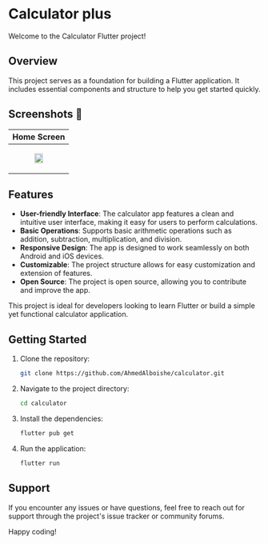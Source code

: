 # Calculator plus

Welcome to the Calculator Flutter project!

## Overview

This project serves as a foundation for building a Flutter application. It includes essential components and structure to help you get started quickly.

## Screenshots 📱

| Home Screen|
|----------------------|
|<p align="center">  <img src="https://github.com/user-attachments/assets/954d9985-3742-43ce-8fa2-87fdfe652577" width="40%" height="40%" align=”middle”></p> | 


## Features

- **User-friendly Interface**: The calculator app features a clean and intuitive user interface, making it easy for users to perform calculations.
- **Basic Operations**: Supports basic arithmetic operations such as addition, subtraction, multiplication, and division.
- **Responsive Design**: The app is designed to work seamlessly on both Android and iOS devices.
- **Customizable**: The project structure allows for easy customization and extension of features.
- **Open Source**: The project is open source, allowing you to contribute and improve the app.

This project is ideal for developers looking to learn Flutter or build a simple yet functional calculator application.

## Getting Started

1. Clone the repository:

   ```bash
   git clone https://github.com/AhmedAlboishe/calculator.git
   ```
2. Navigate to the project directory:

   ```bash
   cd calculator
   ```
3. Install the dependencies:

   ```bash
   flutter pub get
   ```
4. Run the application:

   ```bash
   flutter run
   ```

## Support

If you encounter any issues or have questions, feel free to reach out for support through the project's issue tracker or community forums.

Happy coding!
